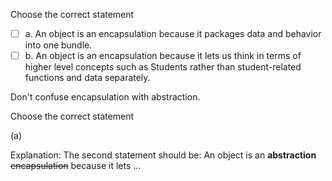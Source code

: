 <panel header=":lock::key: Choose the correct statement.">
<question>

Choose the correct statement

- [ ] a. An object is an encapsulation because it packages data and behavior into one bundle.
- [ ] b. An object is an encapsulation because it lets us think in terms of higher level concepts such as Students rather than student-related functions and data separately.

<div slot="hint">

Don't confuse encapsulation with abstraction.

</div>

<div slot="answer">

Choose the correct statement

(a)

Explanation: The second statement should be: An object is an **abstraction** ~~encapsulation~~ because it lets ...

</div>
</question>
</panel>
